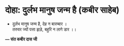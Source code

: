 # दोहा: दुर्लभ मानुष जन्म है (कबीर साहेब)

- दुर्लभ मानुष जन्म है, देह न बारम्बार ।\
  तरुवर ज्यों पत्ता झड़े, बहुरि न लागे डार ।।

**— संत कबीर दास जी**
